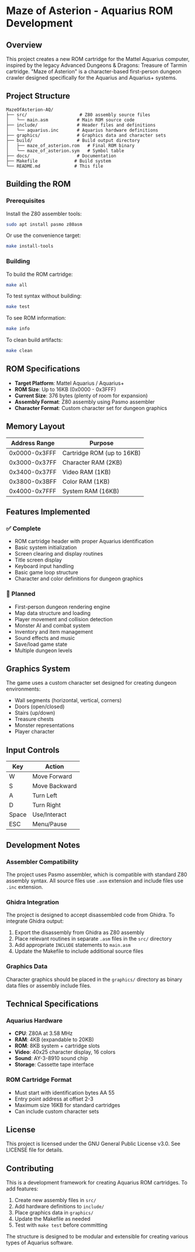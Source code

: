 # Maze of Asterion - Aquarius ROM Development

## Overview

This project creates a new ROM cartridge for the Mattel Aquarius computer, inspired by the legacy Advanced Dungeons & Dragons: Treasure of Tarmin cartridge. "Maze of Asterion" is a character-based first-person dungeon crawler designed specifically for the Aquarius and Aquarius+ systems.

## Project Structure

```
MazeOfAsterion-AQ/
├── src/                    # Z80 assembly source files
│   └── main.asm           # Main ROM source code
├── include/               # Header files and definitions
│   └── aquarius.inc       # Aquarius hardware definitions
├── graphics/              # Graphics data and character sets
├── build/                 # Build output directory
│   ├── maze_of_asterion.rom   # Final ROM binary
│   └── maze_of_asterion.sym   # Symbol table
├── docs/                  # Documentation
├── Makefile              # Build system
└── README.md             # This file
```

## Building the ROM

### Prerequisites

Install the Z80 assembler tools:
```bash
sudo apt install pasmo z80asm
```

Or use the convenience target:
```bash
make install-tools
```

### Building

To build the ROM cartridge:
```bash
make all
```

To test syntax without building:
```bash
make test
```

To see ROM information:
```bash
make info
```

To clean build artifacts:
```bash
make clean
```

## ROM Specifications

- **Target Platform**: Mattel Aquarius / Aquarius+
- **ROM Size**: Up to 16KB (0x0000 - 0x3FFF)
- **Current Size**: 376 bytes (plenty of room for expansion)
- **Assembly Format**: Z80 assembly using Pasmo assembler
- **Character Format**: Custom character set for dungeon graphics

## Memory Layout

| Address Range | Purpose |
|---------------|---------|
| 0x0000-0x3FFF | Cartridge ROM (up to 16KB) |
| 0x3000-0x37FF | Character RAM (2KB) |
| 0x3400-0x37FF | Video RAM (1KB) |
| 0x3800-0x3BFF | Color RAM (1KB) |
| 0x4000-0x7FFF | System RAM (16KB) |

## Features Implemented

### ✅ Complete
- ROM cartridge header with proper Aquarius identification
- Basic system initialization
- Screen clearing and display routines
- Title screen display
- Keyboard input handling
- Basic game loop structure
- Character and color definitions for dungeon graphics

### 🚧 Planned
- First-person dungeon rendering engine
- Map data structure and loading
- Player movement and collision detection
- Monster AI and combat system
- Inventory and item management
- Sound effects and music
- Save/load game state
- Multiple dungeon levels

## Graphics System

The game uses a custom character set designed for creating dungeon environments:

- Wall segments (horizontal, vertical, corners)
- Doors (open/closed)
- Stairs (up/down)
- Treasure chests
- Monster representations
- Player character

## Input Controls

| Key | Action |
|-----|--------|
| W | Move Forward |
| S | Move Backward |
| A | Turn Left |
| D | Turn Right |
| Space | Use/Interact |
| ESC | Menu/Pause |

## Development Notes

### Assembler Compatibility
The project uses Pasmo assembler, which is compatible with standard Z80 assembly syntax. All source files use `.asm` extension and include files use `.inc` extension.

### Ghidra Integration
The project is designed to accept disassembled code from Ghidra. To integrate Ghidra output:

1. Export the disassembly from Ghidra as Z80 assembly
2. Place relevant routines in separate `.asm` files in the `src/` directory
3. Add appropriate `INCLUDE` statements to `main.asm`
4. Update the Makefile to include additional source files

### Graphics Data
Character graphics should be placed in the `graphics/` directory as binary data files or assembly include files.

## Technical Specifications

### Aquarius Hardware
- **CPU**: Z80A at 3.58 MHz
- **RAM**: 4KB (expandable to 20KB)
- **ROM**: 8KB system + cartridge slots
- **Video**: 40x25 character display, 16 colors
- **Sound**: AY-3-8910 sound chip
- **Storage**: Cassette tape interface

### ROM Cartridge Format
- Must start with identification bytes AA 55
- Entry point address at offset 2-3
- Maximum size 16KB for standard cartridges
- Can include custom character sets

## License

This project is licensed under the GNU General Public License v3.0. See LICENSE file for details.

## Contributing

This is a development framework for creating Aquarius ROM cartridges. To add features:

1. Create new assembly files in `src/`
2. Add hardware definitions to `include/`
3. Place graphics data in `graphics/`
4. Update the Makefile as needed
5. Test with `make test` before committing

The structure is designed to be modular and extensible for creating various types of Aquarius software.